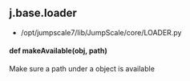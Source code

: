 ## j.base.loader

- /opt/jumpscale7/lib/JumpScale/core/LOADER.py

#### def makeAvailable(obj, path) 

Make sure a path under a object is available

